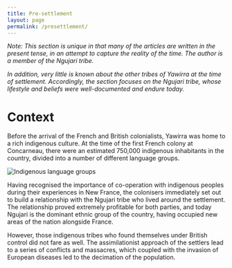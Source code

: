 ```yaml
---
title: Pre-settlement
layout: page
permalink: /presettlement/
---
```


*Note: This section is unique in that many of the articles are written in the
present tense, in an attempt to capture the reality of the time. The author is
a member of the Ngujari tribe.*

*In addition, very little is known about the other tribes of Yawirra at the time
of settlement. Accordingly, the section focuses on the Ngujari tribe, whose
lifestyle and beliefs were well-documented and endure today.*

# Context

Before the arrival of the French and British colonialists, Yawirra was home to
a rich indigenous culture. At the time of the first French colony at
Concarneau, there were an estimated 750,000 indigenous inhabitants in the
country, divided into a number of different language groups.

![Indigenous language groups](/yawirra/assets/images/LanguageGroups.jpg)

Having recognised the importance of co-operation with indigenous peoples during
their experiences in New France, the colonisers immediately set out to build a
relationship with the Ngujari tribe who lived around the settlement. The
relationship proved extremely profitable for both parties, and today Ngujari is
the dominant ethnic group of the country, having occupied new areas of the
nation alongside France.

However, those indigenous tribes who found themselves under British control did
not fare as well. The assimilationist approach of the settlers lead to a series
of conflicts and massacres, which coupled with the invasion of European
diseases led to the decimation of the population.
